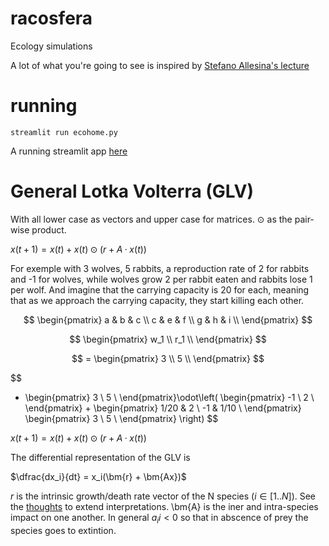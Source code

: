 # racosfera
Ecology simulations

A lot of what you're going to see is inspired by [Stefano Allesina's lecture](https://stefanoallesina.github.io/Sao_Paulo_School/intro.html)


# running

`streamlit run ecohome.py`


A running streamlit app [here](https://polmonso-streamlit-racosfera-ecohome-okep7q.streamlit.app)



# General Lotka Volterra (GLV)

With all lower case as vectors and upper case for matrices. $\odot$ as the pair-wise product.

$x(t+1) = x(t) + x(t)\odot(r + A·x(t))$

For exemple with 3 wolves, 5 rabbits, a reproduction rate of 2 for rabbits and -1 for wolves, while
wolves grow 2 per rabbit eaten and rabbits lose 1 per wolf. And imagine that the carrying capacity is 20 for each, meaning that as we approach the carrying capacity, they start killing each other.

$$ \begin{pmatrix}
   a & b & c \\
   c & e & f \\
   g & h & i \\
   \end{pmatrix} $$

$$ \begin{pmatrix}
   w_1 \\
   r_1 \\
   \end{pmatrix} $$

$$ = \begin{pmatrix}
   3 \\
   5 \\
   \end{pmatrix} $$

$$
   + \begin{pmatrix}
           3 \\
           5 \\
   \end{pmatrix}\odot\left(
    \begin{pmatrix}
    -1 \\
    2 \\
    \end{pmatrix}
    + \begin{pmatrix}
    1/20 & 2 \\
     -1 & 1/10 \\
     \end{pmatrix}
     \begin{pmatrix}
     3 \\ 5 \\
     \end{pmatrix}
   \right) $$

$x(t+1) = x(t) + x(t)\odot(r + A·x(t))$

The differential representation of the GLV is

$\dfrac{dx_i}{dt} = x_i(\bm{r} + \bm{Ax})$

$r$ is the intrinsic growth/death rate vector of the N species ($i \in [1..N]$). See the [thoughts](docs/thoughts.md) to extend interpretations.
\bm{A} is the iner and intra-species impact on one another. In general $a_ii < 0$ so that in abscence of prey the species goes to extintion.
